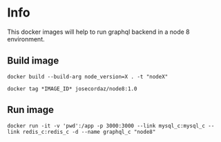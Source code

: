 # Info

This docker images will help to run graphql backend in a node 8 environment.


## Build image
```docker
docker build --build-arg node_version=X . -t "nodeX"
```

```docker
docker tag *IMAGE_ID* josecordaz/node8:1.0
```

## Run image
```docker
docker run -it -v 'pwd':/app -p 3000:3000 --link mysql_c:mysql_c --link redis_c:redis_c -d --name graphql_c "node8"
```
